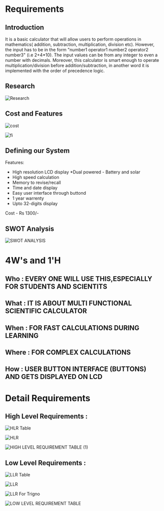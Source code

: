  # Requirements
 
 ## Introduction 
   
   It is a basic calculator that will allow users to perform operations in mathematics( addition, subtraction, multiplication, division etc). However, the input has to be in the form "number1 operator1 number2 operator2 number3" (i.e 2+4*10). The input values can be from any integer to even a number with decimals. Moreover, this calculator is smart enough to operate multiplication/division before addition/subtraction, in another word it is implemented with the order of precedence logic.
 
 ## Research
 
 ![Research](https://user-images.githubusercontent.com/78867874/107884097-d9dd7680-6f18-11eb-9c69-8cc60083dc76.jpeg)
 
 ## Cost and Features
  
![cost](https://user-images.githubusercontent.com/78857426/107904581-4042b300-6f72-11eb-8184-82729fc5cd14.PNG)

![fi](https://user-images.githubusercontent.com/78857426/107910253-09739980-6f80-11eb-8600-11b0fd4d484d.PNG)

 
 ## Defining our System
 
 Features:
 
 * High resolution LCD display
 *Dual powered - Battery and solar
 * High speed calculation
 * Memory to revise/recall
 * Time and date display
 * Easy user interface through buttond
 * 1 year warrenty
 * Upto 32-digits display
 
 Cost - Rs 1300/-
 
 ## SWOT Analysis
 
 ![SWOT ANALYSIS](https://user-images.githubusercontent.com/78864900/107903791-1ab4aa00-6f70-11eb-9126-1e5120f1c330.PNG)

  # 4W's and 1'H
 
 ## Who : EVERY ONE WILL USE THIS,ESPECIALLY FOR STUDENTS AND SCIENTITS
 
 ## What : IT IS ABOUT MULTI FUNCTIONAL SCIENTIFIC CALCULATOR
 
 ## When : FOR FAST CALCULATIONS DURING LEARNING 
 
 ## Where : FOR COMPLEX CALCULATIONS  
 
 ## How : USER BUTTON INTERFACE (BUTTONS) AND GETS DISPLAYED ON LCD
 
 # Detail Requirements
 
 ## High Level Requirements :
 
 ![HLR Table](https://user-images.githubusercontent.com/78867874/107884311-5cb30100-6f1a-11eb-9bff-1973c91be8f0.jpeg)
 
 ![HLR](https://user-images.githubusercontent.com/78857426/107904867-15a52a00-6f73-11eb-8f53-cf3d7f4fd234.PNG)
 
 ![HIGH LEVEL REQUIREMENT TABLE (1)](https://user-images.githubusercontent.com/78871909/107902819-88aba200-6f6d-11eb-8ac6-140b90afd6f8.jpg)


 

 
 ## Low Level Requirements :
 
 ![LLR Table](https://user-images.githubusercontent.com/78867874/107884352-908e2680-6f1a-11eb-99a2-927e41c853ac.jpeg)
 
 ![LLR](https://user-images.githubusercontent.com/78857426/107904931-3bcaca00-6f73-11eb-8ea4-b83d55ca1092.PNG)
 
 ![LLR For Trigno](https://user-images.githubusercontent.com/78864900/107905289-489bed80-6f74-11eb-8539-6697422b3db9.jpg)
 
 ![LOW LEVEL REQUIREMENT TABLE](https://user-images.githubusercontent.com/78871909/107902881-b395f600-6f6d-11eb-885c-d6c3240c5cac.jpg)



 
 


 
